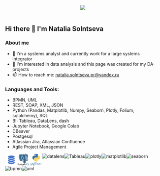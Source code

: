 <div id="main_gif" align="center">
  <img src="https://media.giphy.com/media/nFLW7PNGgN3lI68rdv/giphy.gif" width="100"/>
</div>
<div align="center">
  <img src="https://komarev.com/ghpvc/?username=NataliaSolntseva&style=flat-square&color=blue" alt=""/>
</div>

## Hi there 👋 I'm Natalia Solntseva

<!--
**NataliaSolntseva/NataliaSolntseva** is a ✨ _special_ ✨ repository because its `README.md` (this file) appears on your GitHub profile.

Here are some ideas to get you started:

- 🔭 I’m currently working on ...
- 🌱 I’m currently learning ...
- 👯 I’m looking to collaborate on ...
- 🤔 I’m looking for help with ...
- 💬 Ask me about ...
- 📫 How to reach me: ...
- 😄 Pronouns: ...
- ⚡ Fun fact: ...
-->

### About me
- 🔭 I'm a systems analyst and currently work for a large systems integrator
- 🌱 I'm interested in data analysis and this page was created for my DA-projects
- 📫 How to reach me: <a href="mailto:natalia.solntseva.pr@yandex.ru&body=Добрый день?subject=вопрос с GitHub">natalia.solntseva.pr@yandex.ru</a>

### Languages and Tools:
- BPMN, UML
- REST, SOAP, XML, JSON
- Python (Pandas, Matplotlib, Numpy, Seaborn, Plotly, Folium, sqlalchemy), SQL
- BI: Tableau, DataLens, dash
- Jupyter Notebook, Google Colab
- DBeaver
- Postgesql
- Atlassian Jira, Atlassian Confluence
- Agile Project Management


<img align="left" alt="SQL" height="40px" src="https://raw.githubusercontent.com/github/explore/80688e429a7d4ef2fca1e82350fe8e3517d3494d/topics/sql/sql.png" />
<img align="left" alt="postgresql" height="40px" src="https://github.com/devicons/devicon/blob/master/icons/postgresql/postgresql-original-wordmark.svg"/>
<img align="left" alt="python" height="40px" src="https://github.com/devicons/devicon/blob/master/icons/python/python-original-wordmark.svg"/>
<img align="left" alt="datalens" height="40px" src="https://static.tildacdn.com/tild3863-3965-4239-b431-316564656266/original_1_2.png"/>
<img align="left" alt="Tableau" height="40px" src="https://res.cloudinary.com/hevo/image/upload/f_auto,q_auto/v1613551321/hevo-learn/Tableau-Logo.jpg"/>
<img align="left" alt="plotly" height="40px" src="https://upload.wikimedia.org/wikipedia/commons/8/8a/Plotly-logo.png"/>
<img align="left" alt="matplotlib" height="40px" src="https://matplotlib.org/stable/_static/logo_dark.svg"/>
<img align="left" alt="seaborn" height="40px" src="https://seaborn.pydata.org/_static/logo-wide-lightbg.svg"/>
<img align="left" alt="bpmn" height="40px" src="https://www.bpmn.org/81d57dc41967b3cd4119.png"/>
<img align="left" alt="uml" height="40px" src="https://www.favorlogic.com/logos/tech/37.svg"/>


<!--
<br/>
<div align="left">
  <img  alt="SQL" height="40px" src="https://raw.githubusercontent.com/github/explore/80688e429a7d4ef2fca1e82350fe8e3517d3494d/topics/sql/sql.png" />
  <img  alt="postgresql" height="40px" src="https://github.com/devicons/devicon/blob/master/icons/postgresql/postgresql-original-wordmark.svg"/>
  <img  alt="python" height="40px" src="https://github.com/devicons/devicon/blob/master/icons/python/python-original-wordmark.svg"/>
</div>
<br/>
<div align="left">
  <img  alt="datalens" height="40px" src="https://static.tildacdn.com/tild3863-3965-4239-b431-316564656266/original_1_2.png"/>
  <img  alt="Tableau" height="40px" src="https://res.cloudinary.com/hevo/image/upload/f_auto,q_auto/v1613551321/hevo-learn/Tableau-Logo.jpg"/>  
  <img alt="plotly" height="40px" src="https://upload.wikimedia.org/wikipedia/commons/8/8a/Plotly-logo.png"/>
</div>
<br/>
<div align="left">
  <img  alt="matplotlib" height="40px" src="https://matplotlib.org/stable/_static/logo_dark.svg"/>
  <img  alt="seaborn" height="40px" src="https://seaborn.pydata.org/_static/logo-wide-lightbg.svg"/> 
</div>
<br/>
<div align="left">
  <img  alt="bpmn" height="40px" src="https://www.bpmn.org/81d57dc41967b3cd4119.png"/>
  <img  alt="uml" height="40px" src="https://www.favorlogic.com/logos/tech/37.svg"/>
</div>

-->









